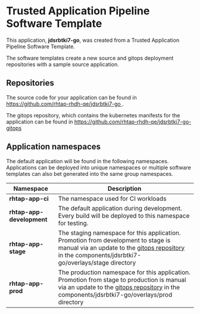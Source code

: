 # Trusted Application Pipeline Software Template

This application, **jdsrbtki7-go**, was created from a Trusted Application Pipeline Software Template.

The software templates create a new source and gitops deployment repositories with a sample source application. 

## Repositories

The source code for your application can be found in [https://github.com/rhtap-rhdh-qe/jdsrbtki7-go ](https://github.com/rhtap-rhdh-qe/jdsrbtki7-go ).
 
The gitops repository, which contains the kubernetes manifests for the application can be found in 
[https://github.com/rhtap-rhdh-qe/jdsrbtki7-go-gitops ](https://github.com/rhtap-rhdh-qe/jdsrbtki7-go-gitops ) 

## Application namespaces 

The default application will be found in the following namespaces. Applications can be deployed into unique namespaces or multiple software templates can also bet generated into the same group namespaces.  

|  Namespace   |  Description   |  
| -------- | -------- |
| **rhtap-app-ci** | The namespace used for CI workloads |
| **rhtap-app-development** | The default application during development. Every build will be deployed to this namespace for testing. |
| **rhtap-app-stage** | The staging namespace for this application. Promotion from development to stage is manual via an update to the [gitops repository](https://github.com/rhtap-rhdh-qe/jdsrbtki7-go-gitops ) in the components/jdsrbtki7-go/overlays/stage directory |
| **rhtap-app-prod** | The production namespace for this application. Promotion from stage to production is manual via an update to the [gitops repository](https://github.com/rhtap-rhdh-qe/jdsrbtki7-go-gitops ) in the components/jdsrbtki7-go/overlays/prod directory |